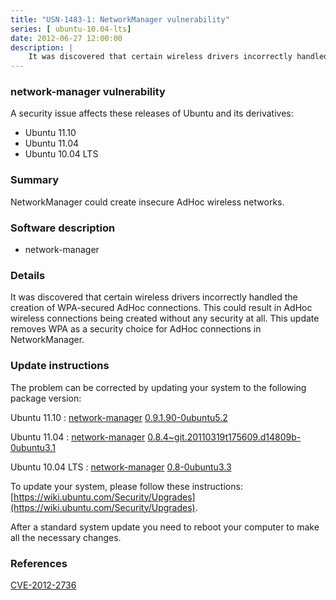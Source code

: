 ```yaml
---
title: "USN-1483-1: NetworkManager vulnerability"
series: [ ubuntu-10.04-lts]
date: 2012-06-27 12:00:00
description: |
    It was discovered that certain wireless drivers incorrectly handled the creation of WPA-secured AdHoc connections. This could result in AdHoc wireless connections being created without any security at all. This update removes WPA as a security choice for AdHoc connections in NetworkManager. 
--- 
```

 
 


### network-manager vulnerability

A security issue affects these releases of Ubuntu and its derivatives:

* Ubuntu 11.10
* Ubuntu 11.04
* Ubuntu 10.04 LTS

### Summary

NetworkManager could create insecure AdHoc wireless networks. 

### Software description

* network-manager 

### Details

It was discovered that certain wireless drivers incorrectly handled the creation of WPA-secured AdHoc connections. This could result in AdHoc wireless connections being created without any security at all. This update removes WPA as a security choice for AdHoc connections in NetworkManager. 

### Update instructions

The problem can be corrected by updating your system to the following package version:

Ubuntu 11.10
 : [network-manager](https://launchpad.net/ubuntu/+source/network-manager) <span> [0.9.1.90-0ubuntu5.2](https://launchpad.net/ubuntu/+source/network-manager/0.9.1.90-0ubuntu5.2) </span> 

Ubuntu 11.04
 : [network-manager](https://launchpad.net/ubuntu/+source/network-manager) <span> [0.8.4~git.20110319t175609.d14809b-0ubuntu3.1](https://launchpad.net/ubuntu/+source/network-manager/0.8.4~git.20110319t175609.d14809b-0ubuntu3.1) </span> 

Ubuntu 10.04 LTS
 : [network-manager](https://launchpad.net/ubuntu/+source/network-manager) <span> [0.8-0ubuntu3.3](https://launchpad.net/ubuntu/+source/network-manager/0.8-0ubuntu3.3) </span> 

To update your system, please follow these instructions: [https://wiki.ubuntu.com/Security/Upgrades](https://wiki.ubuntu.com/Security/Upgrades).

After a standard system update you need to reboot your computer to make all the necessary changes. 

### References

 
 [CVE-2012-2736](http://people.ubuntu.com/~ubuntu-security/cve/CVE-2012-2736)
 

